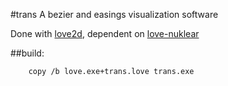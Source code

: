 #trans
A bezier and easings visualization software

Done with [love2d](https://github.com/love2d/love), dependent on [love-nuklear](https://github.com/keharriso/love-nuklear)

##build:

        copy /b love.exe+trans.love trans.exe
        
